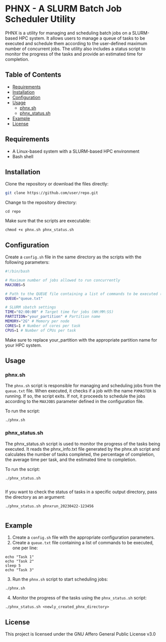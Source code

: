 # PHNX - A SLURM Batch Job Scheduler Utility

PHNX is a utility for managing and scheduling batch jobs on a SLURM-based HPC system. It allows users to manage a queue of tasks to be executed and schedule them according to the user-defined maximum number of concurrent jobs. The utility also includes a status script to monitor the progress of the tasks and provide an estimated time for completion.

## Table of Contents

- [Requirements](#requirements)
- [Installation](#installation)
- [Configuration](#configuration)
- [Usage](#usage)
  - [phnx.sh](#phnxsh)
  - [phnx_status.sh](#phnx_statussh)
- [Example](#example)
- [License](#license)

## Requirements

- A Linux-based system with a SLURM-based HPC environment
- Bash shell

## Installation

Clone the repository or download the files directly:

```bash
git clone https://github.com/user/repo.git

```

Change to the repository directory:

```
cd repo

```

Make sure that the scripts are executable:

```
chmod +x phnx.sh phnx_status.sh

```

## Configuration

Create a `config.sh` file in the same directory as the scripts with the following parameters:

```bash
#!/bin/bash

# Maximum number of jobs allowed to run concurrently
MAXJOBS=5

# Path to the QUEUE file containing a list of commands to be executed (one command per line)
QUEUE="queue.txt"

# SLURM sbatch settings
TIME="02:00:00" # Target time for jobs (HH:MM:SS)
PARTITION="your_partition" # Partition name
MEMORY="2G" # Memory per node
CORES=1 # Number of cores per task
CPUS=1 # Number of CPUs per task

```

Make sure to replace your_partition with the appropriate partition name for your HPC system.

## Usage

### phnx.sh

The `phnx.sh` script is responsible for managing and scheduling jobs from the `queue.txt` file. When executed, it checks if a job with the name `PXMASTER` is running. If so, the script exits. If not, it proceeds to schedule the jobs according to the `MAXJOBS` parameter defined in the configuration file.

To run the script:

```bash
./phnx.sh
```


### phnx_status.sh
The phnx_status.sh script is used to monitor the progress of the tasks being executed. It reads the phnx_info.txt file generated by the phnx.sh script and calculates the number of tasks completed, the percentage of completion, the average time per task, and the estimated time to completion.

To run the script:

```
./phnx_status.sh


```

If you want to check the status of tasks in a specific output directory, pass the directory as an argument:

```
./phnx_status.sh phnxrun_20230422-123456


```


## Example

1. Create a `config.sh` file with the appropriate configuration parameters.
2. Create a `queue.txt` file containing a list of commands to be executed, one per line:


```
echo "Task 1"
echo "Task 2"
sleep 5
echo "Task 3"

```

3. Run the `phnx.sh` script to start scheduling jobs:

```bash
./phnx.sh


```

4. Monitor the progress of the tasks using the `phnx_status.sh` script:


```
./phnx_status.sh <newly_created_phnx_directory>
```
## License


This project is licensed under the GNU Affero General Public License v3.0